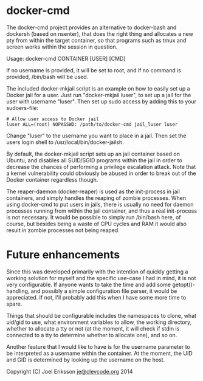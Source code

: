 # docker-cmd

The docker-cmd project provides an alternative to docker-bash and
dockersh (based on nsenter), that does the right thing and allocates
a new pty from within the target container, so that programs such as
tmux and screen works within the session in question.

Usage: docker-cmd CONTAINER [USER] [CMD]

If no username is provided, it will be set to root, and if no command
is provided, /bin/bash will be used.

The included docker-mkjail script is an example on how to easily set
up a Docker jail for a user. Just run "docker-mkjail luser", to set up
a jail for the user with username "luser". Then set up sudo access by
adding this to your sudoers-file:


```
# Allow user access to Docker jail
luser ALL=(root) NOPASSWD: /path/to/docker-cmd jail_luser luser
```

Change "luser" to the username you want to place in a jail. Then set
the users login shell to /usr/local/bin/docker-jailsh.

By default, the docker-mkjail script sets up an jail container based
on Ubuntu, and disables all SUID/SGID programs within the jail in order
to decrease the chances of performing a privilege escalation attack.
Note that a kernel vulnerability could obviously be abused in order
to break out of the Docker container regardless though.

The reaper-daemon (docker-reaper) is used as the init-process in jail
containers, and simply handles the reaping of zombie processes. When
using docker-cmd to put users in jails, there is usually no need for
daemon processes running from within the jail container, and thus a
real init-process is not necessary. It would be possible to simply run
/bin/bash here, of course, but besides being a waste of CPU cycles and
RAM it would also result in zombie processes not being reaped.

# Future enhancements

Since this was developed primarily with the intention of quickly getting
a working solution for myself and the specific use-case I had in mind,
it is not very configurable. If anyone wants to take the time and add
some getopt()-handling, and possibly a simple configuration file parser,
it would be appreciated. If not, I'll probably add this when I have some
more time to spare.

Things that should be configurable includes the namespaces to clone, what
uid/gid to use, what environment variables to allow, the working directory,
whether to allocate a tty or not (at the moment, it will check if stdin is
connected to a tty to determine whether to allocate one), and so on.

Another feature that I would like to have is for the username parameter
to be interpreted as a username within the container. At the moment, the
UID and GID is determined by looking up the username on the host.

Copyright (C) Joel Eriksson <je@clevcode.org> 2014
